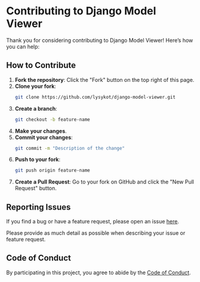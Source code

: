 # Contributing to Django Model Viewer

Thank you for considering contributing to Django Model Viewer! Here’s how you can help:

## How to Contribute

1. **Fork the repository**: Click the "Fork" button on the top right of this page.
2. **Clone your fork**: 
    ```bash
    git clone https://github.com/lysykot/django-model-viewer.git
    ```
3. **Create a branch**: 
    ```bash
    git checkout -b feature-name
    ```
4. **Make your changes**.
5. **Commit your changes**:
    ```bash
    git commit -m "Description of the change"
    ```
6. **Push to your fork**:
    ```bash
    git push origin feature-name
    ```
7. **Create a Pull Request**: Go to your fork on GitHub and click the "New Pull Request" button.

## Reporting Issues

If you find a bug or have a feature request, please open an issue [here](https://github.com/lysykot/django-model-viewer/issues).

Please provide as much detail as possible when describing your issue or feature request.

## Code of Conduct

By participating in this project, you agree to abide by the [Code of Conduct](CODE_OF_CONDUCT.md).
